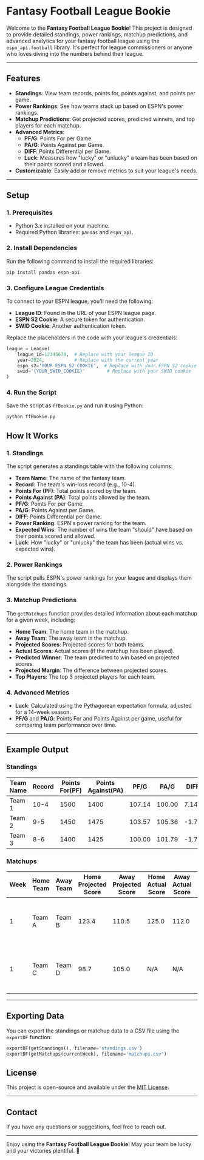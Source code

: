 # Fantasy Football League Bookie

Welcome to the **Fantasy Football League Bookie**! This project is designed to provide detailed standings, power rankings, matchup predictions, and advanced analytics for your fantasy football league using the `espn_api.football` library. It’s perfect for league commissioners or anyone who loves diving into the numbers behind their league.

---

## **Features**
- **Standings**: View team records, points for, points against, and points per game.
- **Power Rankings**: See how teams stack up based on ESPN's power rankings.
- **Matchup Predictions**: Get projected scores, predicted winners, and top players for each matchup.
- **Advanced Metrics**:
  - **PF/G**: Points For per Game.
  - **PA/G**: Points Against per Game.
  - **DIFF**: Points Differential per Game.
  - **Luck**: Measures how "lucky" or "unlucky" a team has been based on their points scored and allowed.
- **Customizable**: Easily add or remove metrics to suit your league's needs.

---

## **Setup**

### **1. Prerequisites**
- Python 3.x installed on your machine.
- Required Python libraries: `pandas` and `espn_api`.

### **2. Install Dependencies**
Run the following command to install the required libraries:

```bash
pip install pandas espn-api
```

### **3. Configure League Credentials**
To connect to your ESPN league, you’ll need the following:
- **League ID**: Found in the URL of your ESPN league page.
- **ESPN S2 Cookie**: A secure token for authentication.
- **SWID Cookie**: Another authentication token.

Replace the placeholders in the code with your league's credentials:

```python
league = League(
    league_id=12345678,  # Replace with your league ID
    year=2024,           # Replace with the current year
    espn_s2='YOUR_ESPN_S2_COOKIE',  # Replace with your ESPN S2 cookie
    swid='{YOUR_SWID_COOKIE}'        # Replace with your SWID cookie
)
```

### **4. Run the Script**
Save the script as `ffBookie.py` and run it using Python:

```bash
python ffBookie.py
```

## **How It Works**

### **1. Standings**
The script generates a standings table with the following columns:
- **Team Name**: The name of the fantasy team.
- **Record**: The team's win-loss record (e.g., 10-4).
- **Points For (PF)**: Total points scored by the team.
- **Points Against (PA)**: Total points allowed by the team.
- **PF/G**: Points For per Game.
- **PA/G**: Points Against per Game.
- **DIFF**: Points Differential per Game.
- **Power Ranking**: ESPN's power ranking for the team.
- **Expected Wins**: The number of wins the team "should" have based on their points scored and allowed.
- **Luck**: How "lucky" or "unlucky" the team has been (actual wins vs. expected wins).

### **2. Power Rankings**
The script pulls ESPN's power rankings for your league and displays them alongside the standings.

### **3. Matchup Predictions**
The `getMatchups` function provides detailed information about each matchup for a given week, including:
- **Home Team**: The home team in the matchup.
- **Away Team**: The away team in the matchup.
- **Projected Scores**: Projected scores for both teams.
- **Actual Scores**: Actual scores (if the matchup has been played).
- **Predicted Winner**: The team predicted to win based on projected scores.
- **Projected Margin**: The difference between projected scores.
- **Top Players**: The top 3 projected players for each team.

### **4. Advanced Metrics**
- **Luck**: Calculated using the Pythagorean expectation formula, adjusted for a 14-week season.
- **PF/G** and **PA/G**: Points For and Points Against per game, useful for comparing team performance over time.

---

## **Example Output**

### **Standings**
| Team Name                  | Record | Points For(PF) | Points Against(PA) | PF/G  | PA/G  | DIFF  | Power Ranking | Expected Wins | Luck  |
|----------------------------|--------|----------------|--------------------|-------|-------|-------|---------------|---------------|-------|
| Team 1                     | 10-4   | 1500           | 1400               | 107.14| 100.00| 7.14  | 94.05         | 8.5           | 1.5   |
| Team 2                     | 9-5    | 1450           | 1475               | 103.57| 105.36| -1.79 | 87.00         | 7.8           | 1.2   |
| Team 3                     | 8-6    | 1400           | 1425               | 100.00| 101.79| -1.79 | 86.90         | 7.2           | 0.8   |

### **Matchups**
| Week | Home Team | Away Team | Home Projected Score | Away Projected Score | Home Actual Score | Away Actual Score | Predicted Winner | Projected Margin | Home Top Players                  | Away Top Players                  |
|------|-----------|-----------|----------------------|----------------------|-------------------|-------------------|------------------|------------------|----------------------------------|----------------------------------|
| 1    | Team A    | Team B    | 123.4                | 110.5                | 125.0             | 112.0             | Team A           | 12.9             | [(Player X, 25.3), (Player Y, 22.1)] | [(Player Z, 24.0), (Player W, 21.5)] |
| 1    | Team C    | Team D    | 98.7                 | 105.0                | N/A               | N/A               | Team D           | 6.3              | [(Player A, 20.0), (Player B, 18.5)] | [(Player C, 22.0), (Player D, 19.0)] |

---

## **Exporting Data**
You can export the standings or matchup data to a CSV file using the `exportDF` function:

```python
exportDF(getStandings(), filename='standings.csv')
exportDF(getMatchups(currentWeek), filename='matchups.csv')
```

## **License**
This project is open-source and available under the [MIT License](LICENSE).

---

## **Contact**
If you have any questions or suggestions, feel free to reach out.

---

Enjoy using the **Fantasy Football League Bookie**! May your team be lucky and your victories plentiful. 🏈
